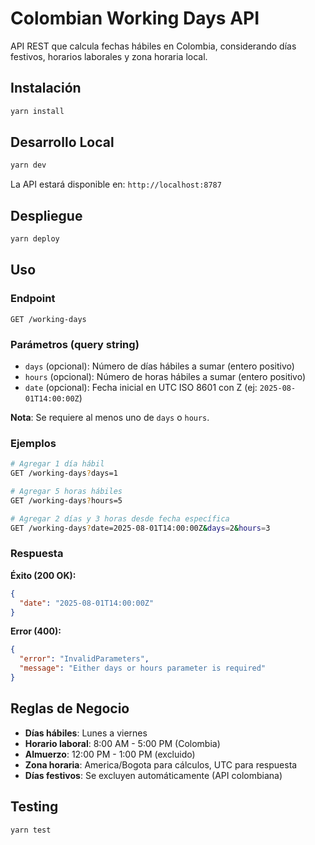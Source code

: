 # Colombian Working Days API

API REST que calcula fechas hábiles en Colombia, considerando días festivos, horarios laborales y zona horaria local.

## Instalación

```bash
yarn install
```

## Desarrollo Local

```bash
yarn dev
```

La API estará disponible en: `http://localhost:8787`

## Despliegue

```bash
yarn deploy
```

## Uso

### Endpoint

```
GET /working-days
```

### Parámetros (query string)

- `days` (opcional): Número de días hábiles a sumar (entero positivo)
- `hours` (opcional): Número de horas hábiles a sumar (entero positivo)
- `date` (opcional): Fecha inicial en UTC ISO 8601 con Z (ej: `2025-08-01T14:00:00Z`)

**Nota**: Se requiere al menos uno de `days` o `hours`.

### Ejemplos

```bash
# Agregar 1 día hábil
GET /working-days?days=1

# Agregar 5 horas hábiles
GET /working-days?hours=5

# Agregar 2 días y 3 horas desde fecha específica
GET /working-days?date=2025-08-01T14:00:00Z&days=2&hours=3
```

### Respuesta

**Éxito (200 OK):**

```json
{
  "date": "2025-08-01T14:00:00Z"
}
```

**Error (400):**

```json
{
  "error": "InvalidParameters",
  "message": "Either days or hours parameter is required"
}
```

## Reglas de Negocio

- **Días hábiles**: Lunes a viernes
- **Horario laboral**: 8:00 AM - 5:00 PM (Colombia)
- **Almuerzo**: 12:00 PM - 1:00 PM (excluido)
- **Zona horaria**: America/Bogota para cálculos, UTC para respuesta
- **Días festivos**: Se excluyen automáticamente (API colombiana)

## Testing

```bash
yarn test
```
